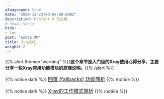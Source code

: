 ```yaml
---
alwaysopen: true
date: "2020-12-23T00:00:00.000Z"
description: Project X 的文档.
# head: <hr/>
hide:
- toc
post: "&nbsp;📚"
title: 入门技巧
weight: 2
---
```

{{% alert theme="warning" %}}**这个章节是入门级的Xray使用心得分享，主要分享一些Xray常用功能模块的原理说明。**{{% /alert %}}
<br>

{{% notice dark %}}
<font size=3>[回落 (fallbacks) 功能简析](./fallbacks-lv1)</font>
{{% /notice %}}

{{% notice dark %}}
<font size=3>[Xray的工作模式简析](./work)</font>
{{% /notice %}}
